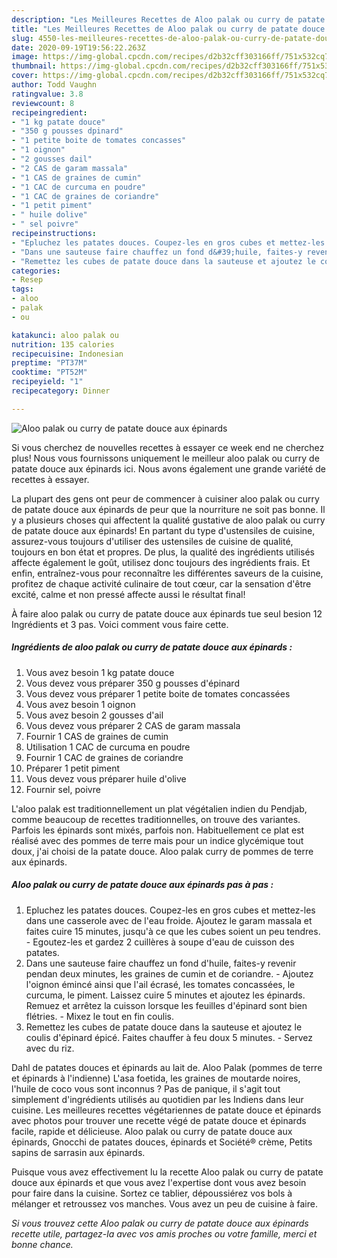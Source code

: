 ```yaml
---
description: "Les Meilleures Recettes de Aloo palak ou curry de patate douce aux épinards"
title: "Les Meilleures Recettes de Aloo palak ou curry de patate douce aux épinards"
slug: 4550-les-meilleures-recettes-de-aloo-palak-ou-curry-de-patate-douce-aux-epinards
date: 2020-09-19T19:56:22.263Z
image: https://img-global.cpcdn.com/recipes/d2b32cff303166ff/751x532cq70/aloo-palak-ou-curry-de-patate-douce-aux-epinards-photo-principale-de-la-recette.jpg
thumbnail: https://img-global.cpcdn.com/recipes/d2b32cff303166ff/751x532cq70/aloo-palak-ou-curry-de-patate-douce-aux-epinards-photo-principale-de-la-recette.jpg
cover: https://img-global.cpcdn.com/recipes/d2b32cff303166ff/751x532cq70/aloo-palak-ou-curry-de-patate-douce-aux-epinards-photo-principale-de-la-recette.jpg
author: Todd Vaughn
ratingvalue: 3.8
reviewcount: 8
recipeingredient:
- "1 kg patate douce"
- "350 g pousses dpinard"
- "1 petite boite de tomates concasses"
- "1 oignon"
- "2 gousses dail"
- "2 CAS de garam massala"
- "1 CAS de graines de cumin"
- "1 CAC de curcuma en poudre"
- "1 CAC de graines de coriandre"
- "1 petit piment"
- " huile dolive"
- " sel poivre"
recipeinstructions:
- "Epluchez les patates douces. Coupez-les en gros cubes et mettez-les dans une casserole avec de l&#39;eau froide. Ajoutez le garam massala et faites cuire 15 minutes, jusqu&#39;à ce que les cubes soient un peu tendres. Egoutez-les et gardez 2 cuillères à soupe d&#39;eau de cuisson des patates."
- "Dans une sauteuse faire chauffez un fond d&#39;huile, faites-y revenir pendan deux minutes, les graines de cumin et de coriandre. Ajoutez l&#39;oignon émincé ainsi que l&#39;ail écrasé, les tomates concassées, le curcuma, le piment. Laissez cuire 5 minutes et ajoutez les épinards. Remuez et arrêtez la cuisson lorsque les feuilles d&#39;épinard sont bien flétries. Mixez le tout en fin coulis."
- "Remettez les cubes de patate douce dans la sauteuse et ajoutez le coulis d&#39;épinard épicé. Faites chauffer à feu doux 5 minutes. Servez avec du riz."
categories:
- Resep
tags:
- aloo
- palak
- ou

katakunci: aloo palak ou 
nutrition: 135 calories
recipecuisine: Indonesian
preptime: "PT37M"
cooktime: "PT52M"
recipeyield: "1"
recipecategory: Dinner

---
```



![Aloo palak ou curry de patate douce aux épinards](https://img-global.cpcdn.com/recipes/d2b32cff303166ff/751x532cq70/aloo-palak-ou-curry-de-patate-douce-aux-epinards-photo-principale-de-la-recette.jpg)

Si vous cherchez de nouvelles recettes à essayer ce week end ne cherchez plus! Nous vous fournissons uniquement le meilleur aloo palak ou curry de patate douce aux épinards ici. Nous avons également une grande variété de recettes à essayer.

La plupart des gens ont peur de commencer à cuisiner aloo palak ou curry de patate douce aux épinards de peur que la nourriture ne soit pas bonne. Il y a plusieurs choses qui affectent la qualité gustative de aloo palak ou curry de patate douce aux épinards! En partant du type d'ustensiles de cuisine, assurez-vous toujours d'utiliser des ustensiles de cuisine de qualité, toujours en bon état et propres. De plus, la qualité des ingrédients utilisés affecte également le goût, utilisez donc toujours des ingrédients frais. Et enfin, entraînez-vous pour reconnaître les différentes saveurs de la cuisine, profitez de chaque activité culinaire de tout cœur, car la sensation d'être excité, calme et non pressé affecte aussi le résultat final!

<!--inarticleads1-->

À faire aloo palak ou curry de patate douce aux épinards tue seul besion 12 Ingrédients et 3 pas. Voici comment vous faire cette.

##### Ingrédients de aloo palak ou curry de patate douce aux épinards :

1. Vous avez besoin 1 kg patate douce
1. Vous devez vous préparer 350 g pousses d&#39;épinard
1. Vous devez vous préparer 1 petite boite de tomates concassées
1. Vous avez besoin 1 oignon
1. Vous avez besoin 2 gousses d&#39;ail
1. Vous devez vous préparer 2 CAS de garam massala
1. Fournir 1 CAS de graines de cumin
1. Utilisation 1 CAC de curcuma en poudre
1. Fournir 1 CAC de graines de coriandre
1. Préparer 1 petit piment
1. Vous devez vous préparer  huile d&#39;olive
1. Fournir  sel, poivre


L&#39;aloo palak est traditionnellement un plat végétalien indien du Pendjab, comme beaucoup de recettes traditionnelles, on trouve des variantes. Parfois les épinards sont mixés, parfois non. Habituellement ce plat est réalisé avec des pommes de terre mais pour un indice glycémique tout doux, j&#39;ai choisi de la patate douce. Aloo palak curry de pommes de terre aux épinards. 

<!--inarticleads2-->

##### Aloo palak ou curry de patate douce aux épinards pas à pas :

1. Epluchez les patates douces. Coupez-les en gros cubes et mettez-les dans une casserole avec de l&#39;eau froide. Ajoutez le garam massala et faites cuire 15 minutes, jusqu&#39;à ce que les cubes soient un peu tendres. - Egoutez-les et gardez 2 cuillères à soupe d&#39;eau de cuisson des patates.
1. Dans une sauteuse faire chauffez un fond d&#39;huile, faites-y revenir pendan deux minutes, les graines de cumin et de coriandre. - Ajoutez l&#39;oignon émincé ainsi que l&#39;ail écrasé, les tomates concassées, le curcuma, le piment. Laissez cuire 5 minutes et ajoutez les épinards. Remuez et arrêtez la cuisson lorsque les feuilles d&#39;épinard sont bien flétries. - Mixez le tout en fin coulis.
1. Remettez les cubes de patate douce dans la sauteuse et ajoutez le coulis d&#39;épinard épicé. Faites chauffer à feu doux 5 minutes. - Servez avec du riz.


Dahl de patates douces et épinards au lait de. Aloo Palak (pommes de terre et épinards à l&#39;indienne) L&#39;asa foetida, les graines de moutarde noires, l&#39;huile de coco vous sont inconnus ? Pas de panique, il s&#39;agit tout simplement d&#39;ingrédients utilisés au quotidien par les Indiens dans leur cuisine. Les meilleures recettes végétariennes de patate douce et épinards avec photos pour trouver une recette végé de patate douce et épinards facile, rapide et délicieuse. Aloo palak ou curry de patate douce aux épinards, Gnocchi de patates douces, épinards et Société® crème, Petits sapins de sarrasin aux épinards. 

<!--inarticleads1-->

<p>
Puisque vous avez effectivement lu la recette Aloo palak ou curry de patate douce aux épinards et que vous avez l'expertise dont vous avez besoin pour faire dans la cuisine. Sortez ce tablier, dépoussiérez vos bols à mélanger et retroussez vos manches. Vous avez un peu de cuisine à faire.
</p>

<p>
<i>Si vous trouvez cette Aloo palak ou curry de patate douce aux épinards recette utile, partagez-la avec vos amis proches ou votre famille, merci et bonne chance.</i>
</p>
